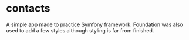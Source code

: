 contacts
========

A simple app made to practice Symfony framework. Foundation was also used to add a few styles although styling is far from finished.
